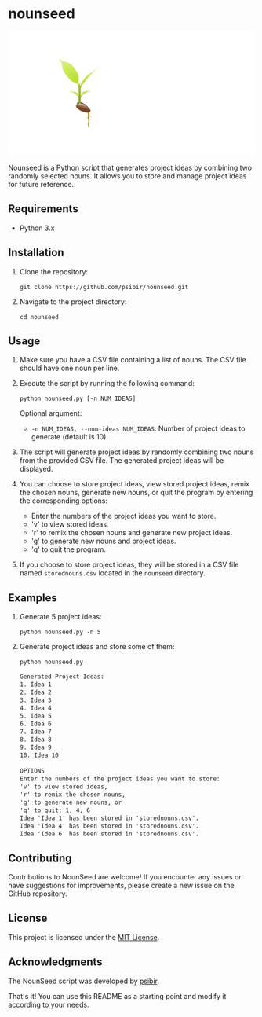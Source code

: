 # nounseed

![logo](/nounseed_logo.png)

Nounseed is a Python script that generates project ideas by combining two randomly selected nouns. It allows you to store and manage project ideas for future reference.

## Requirements

- Python 3.x

## Installation

1. Clone the repository:
   ```shell
   git clone https://github.com/psibir/nounseed.git
   ```
2. Navigate to the project directory:
   ```shell
   cd nounseed
   ```

## Usage

1. Make sure you have a CSV file containing a list of nouns. The CSV file should have one noun per line.

2. Execute the script by running the following command:
   ```shell
   python nounseed.py [-n NUM_IDEAS]
   ```

   Optional argument:
   - `-n NUM_IDEAS, --num-ideas NUM_IDEAS`: Number of project ideas to generate (default is 10).

3. The script will generate project ideas by randomly combining two nouns from the provided CSV file. The generated project ideas will be displayed.

4. You can choose to store project ideas, view stored project ideas, remix the chosen nouns, generate new nouns, or quit the program by entering the corresponding options:
   - Enter the numbers of the project ideas you want to store.
   - 'v' to view stored ideas.
   - 'r' to remix the chosen nouns and generate new project ideas.
   - 'g' to generate new nouns and project ideas.
   - 'q' to quit the program.

5. If you choose to store project ideas, they will be stored in a CSV file named `storednouns.csv` located in the `nounseed` directory.

## Examples

1. Generate 5 project ideas:
   ```shell
   python nounseed.py -n 5
   ```

2. Generate project ideas and store some of them:
   ```shell
   python nounseed.py
   ```

   ```
   Generated Project Ideas:
   1. Idea 1
   2. Idea 2
   3. Idea 3
   4. Idea 4
   5. Idea 5
   6. Idea 6
   7. Idea 7
   8. Idea 8
   9. Idea 9
   10. Idea 10

   OPTIONS
   Enter the numbers of the project ideas you want to store:
   'v' to view stored ideas,
   'r' to remix the chosen nouns,
   'g' to generate new nouns, or
   'q' to quit: 1, 4, 6
   Idea 'Idea 1' has been stored in 'storednouns.csv'.
   Idea 'Idea 4' has been stored in 'storednouns.csv'.
   Idea 'Idea 6' has been stored in 'storednouns.csv'.
   ```

## Contributing

Contributions to NounSeed are welcome! If you encounter any issues or have suggestions for improvements, please create a new issue on the GitHub repository.

## License

This project is licensed under the [MIT License](LICENSE).

## Acknowledgments

The NounSeed script was developed by [psibir](https://github.com/psibir).

That's it! You can use this README as a starting point and modify it according to your needs.
